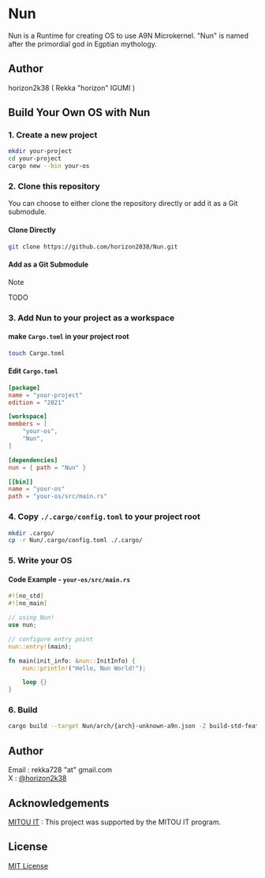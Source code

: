 # Nun

Nun is a Runtime for creating OS to use A9N Microkernel. 
"Nun" is named after the primordial god in Egptian mythology.

## Author

horizon2k38 ( Rekka "horizon" IGUMI )

## Build Your Own OS with Nun

### 1. Create a new project
```bash
mkdir your-project
cd your-project
cargo new --bin your-os
```

### 2. Clone this repository

You can choose to either clone the repository directly or add it as a Git submodule.

#### Clone Directly

```bash
git clone https://github.com/horizon2038/Nun.git
```

#### Add as a Git Submodule

> [!NOTE]
> TODO

### 3. Add Nun to your project as a workspace

#### make `Cargo.toml` in your project root

```bash
touch Cargo.toml
```

#### Edit `Cargo.toml`
```toml
[package]
name = "your-project"
edition = "2021"

[workspace]
members = [
    "your-os",
    "Nun",
]

[dependencies]
nun = { path = "Nun" }

[[bin]]
name = "your-os"
path = "your-os/src/main.rs"

```

### 4. Copy `./.cargo/config.toml` to your project root

```bash
mkdir .cargo/
cp -r Nun/.cargo/config.toml ./.cargo/
```

### 5. Write your OS

#### Code Example - `your-os/src/main.rs`

```rust
#![no_std]
#![no_main]

// using Nun!
use nun;

// configure entry point
nun::entry!(main);

fn main(init_info: &nun::InitInfo) {
    nun::println!("Hello, Nun World!");

    loop {}
}
```

###  6. Build

```bash
cargo build --target Nun/arch/{arch}-unknown-a9n.json -Z build-std-features=compiler-builtins-mem --release

```

## Author

Email : rekka728 "at" gmail.com  
X : [@horizon2k38](https://x.com/horizon2k38)  

## Acknowledgements

[MITOU IT](https://www.ipa.go.jp/jinzai/mitou/it/2024/gaiyou-sg-2.html) : This project was supported by the MITOU IT program.

## License

[MIT License](https://choosealicense.com/licenses/mit/)
